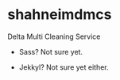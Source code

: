 # shahneimdmcs
Delta Multi Cleaning Service

- Sass?
Not sure yet.

- Jekkyl?
Not sure yet either.

